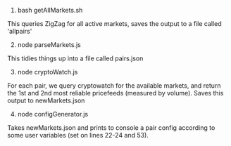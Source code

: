 1. bash getAllMarkets.sh

This queries ZigZag for all active markets, saves the output to a file called 'allpairs'

2. node parseMarkets.js

This tidies things up into a file called pairs.json

3. node cryptoWatch.js

For each pair, we query cryptowatch for the available markets, and return the 1st and 2nd most reliable pricefeeds (measured by volume). Saves this output to newMarkets.json

4. node configGenerator.js

Takes newMarkets.json and prints to console a pair config according to some user variables (set on lines 22-24 and 53). 